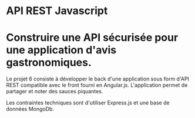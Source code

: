 # API REST Javascript

# Construire une API sécurisée pour une application d'avis gastronomiques.

Le projet 6 consiste à développer le back d'une application sous form d'API REST compatible avec le front fourni en Angular.js.
L'application permet de partager et noter des sauces piquantes.

Les contraintes techniques sont d'utiliser Express.js et une base de données MongoDb.

